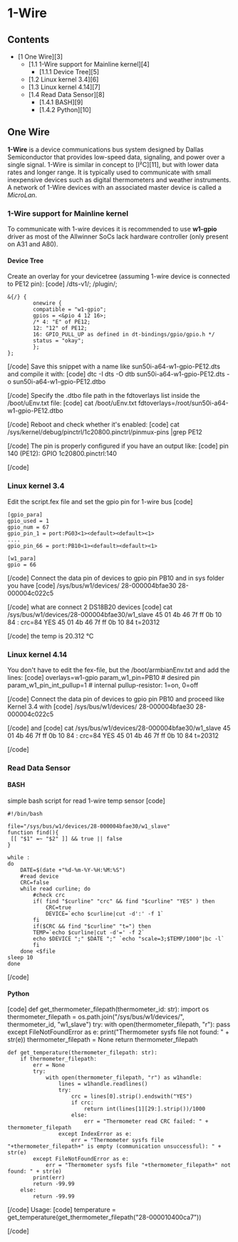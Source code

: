 # 1-Wire
## Contents
  * [1 One Wire][3]
    * [1.1 1-Wire support for Mainline kernel][4]
      * [1.1.1 Device Tree][5]
    * [1.2 Linux kernel 3.4][6]
    * [1.3 Linux kernel 4.14][7]
    * [1.4 Read Data Sensor][8]
      * [1.4.1 BASH][9]
      * [1.4.2 Python][10]

## One Wire
**1-Wire** is a device communications bus system designed by Dallas Semiconductor that provides low-speed data, signaling, and power over a single signal. 1-Wire is similar in concept to [I²C][11], but with lower data rates and longer range. It is typically used to communicate with small inexpensive devices such as digital thermometers and weather instruments. A network of 1-Wire devices with an associated master device is called a _MicroLan_. 
### 1-Wire support for Mainline kernel
To communicate with 1-wire devices it is recommended to use **w1-gpio** driver as most of the Allwinner SoCs lack hardware controller (only present on A31 and A80). 
#### Device Tree
Create an overlay for your devicetree (assuming 1-wire device is connected to PE12 pin): 
[code] 
    /dts-v1/;
    /plugin/;
    
    &{/} {
            onewire {
            compatible = "w1-gpio";
            gpios = <&pio 4 12 16>;
            /* 4: "E" of PE12;
            12: "12" of PE12;
            16: GPIO_PULL_UP as defined in dt-bindings/gpio/gpio.h */
            status = "okay";
            };
    };
    
[/code]
Save this snippet with a name like sun50i-a64-w1-gpio-PE12.dts and compile it with: 
[code] 
    dtc -I dts -O dtb sun50i-a64-w1-gpio-PE12.dts -o sun50i-a64-w1-gpio-PE12.dtbo
    
[/code]
Specify the .dtbo file path in the fdtoverlays list inside the /boot/uEnv.txt file: 
[code] 
    cat /boot/uEnv.txt
    fdtoverlays=/root/sun50i-a64-w1-gpio-PE12.dtbo
    
[/code]
Reboot and check whether it's enabled: 
[code] 
    cat /sys/kernel/debug/pinctrl/1c20800.pinctrl/pinmux-pins |grep PE12
    
[/code]
The pin is properly configured if you have an output like: 
[code] 
    pin 140 (PE12): GPIO 1c20800.pinctrl:140
    
[/code]
### Linux kernel 3.4
Edit the script.fex file and set the gpio pin for 1-wire bus 
[code] 
    
    [gpio_para]
    gpio_used = 1
    gpio_num = 67
    gpio_pin_1 = port:PG03<1><default><default><1>
    ....
    gpio_pin_66 = port:PB10<1><default><default><1>
    
    [w1_para]
    gpio = 66
    
[/code]
Connect the data pin of devices to gpio pin PB10 and in sys folder you have 
[code] 
    /sys/bus/w1/devices/
    28-000004bfae30
    28-000004c022c5
    
[/code]
what are connect 2 DS18B20 devices 
[code] 
    cat /sys/bus/w1/devices/28-000004bfae30/w1_slave
    45 01 4b 46 7f ff 0b 10 84 : crc=84 YES
    45 01 4b 46 7f ff 0b 10 84 t=20312
    
[/code]
the temp is 20.312 °C 
### Linux kernel 4.14
You don't have to edit the fex-file, but the /boot/armbianEnv.txt and add the lines: 
[code] 
    overlays=w1-gpio
    param_w1_pin=PB10             # desired pin
    param_w1_pin_int_pullup=1     # internal pullup-resistor: 1=on, 0=off
    
[/code]
Connect the data pin of devices to gpio pin PB10 and proceed like Kernel 3.4 with 
[code] 
    /sys/bus/w1/devices/
    28-000004bfae30
    28-000004c022c5
    
[/code]
and 
[code] 
    cat /sys/bus/w1/devices/28-000004bfae30/w1_slave
    45 01 4b 46 7f ff 0b 10 84 : crc=84 YES
    45 01 4b 46 7f ff 0b 10 84 t=20312
    
[/code]
### Read Data Sensor
#### BASH
simple bash script for read 1-wire temp sensor 
[code] 
    
    #!/bin/bash
    
    file="/sys/bus/w1/devices/28-000004bfae30/w1_slave"
    function find(){
     [[ "$1" =~ "$2" ]] && true || false
    }
    
    while :
    do
    	DATE=$(date +"%d-%m-%Y-%H:%M:%S")
    	#read device
    	CRC=false
    	while read curline; do
    		#check crc
    		if( find "$curline" "crc" && find "$curline" "YES" ) then
    			CRC=true
    			DEVICE=`echo $curline|cut -d':' -f 1`	
    		fi
    		if($CRC && find "$curline" "t=") then
    		TEMP=`echo $curline|cut -d'=' -f 2`
    		echo $DEVICE ";" $DATE ";" `echo "scale=3;$TEMP/1000"|bc -l` 
    		fi
    	done <$file
    sleep 10
    done
    
[/code]
#### Python
[code] 
    def get_thermometer_filepath(thermometer_id: str):
        import os
        thermometer_filepath = os.path.join("/sys/bus/w1/devices/", thermometer_id, "w1_slave")
        try:
            with open(thermometer_filepath, "r"):
                pass
        except FileNotFoundError as e:
            print("Thermometer sysfs file not found: " + str(e))
            thermometer_filepath = None
        return thermometer_filepath
    
    def get_temperature(thermometer_filepath: str):
        if thermometer_filepath:
            err = None
            try:
                with open(thermometer_filepath, "r") as w1handle:
                    lines = w1handle.readlines()
                    try:
                        crc = lines[0].strip().endswith("YES")
                        if crc:
                            return int(lines[1][29:].strip())/1000
                        else:
                            err = "Thermometer read CRC failed: " + thermometer_filepath
                    except IndexError as e:
                        err = "Thermometer sysfs file "+thermometer_filepath+" is empty (communication unsuccessful): " + str(e)
            except FileNotFoundError as e:
                err = "Thermometer sysfs file "+thermometer_filepath+" not found: " + str(e)
            print(err)
            return -99.99
        else:
            return -99.99
    
[/code]
Usage: 
[code] 
    temperature = get_temperature(get_thermometer_filepath("28-000010400ca7"))
    
[/code]
